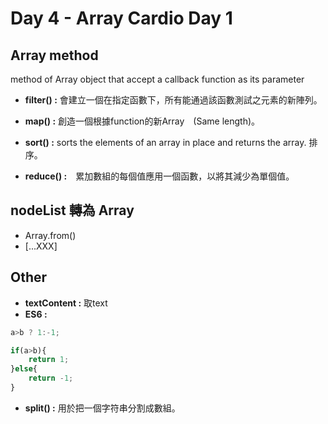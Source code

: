 # Day 4 - Array Cardio Day 1

## Array method
method of Array object that accept a callback function as its parameter
* **filter() :** 會建立一個在指定函數下，所有能通過該函數測試之元素的新陣列。

* **map() :** 創造一個根據function的新Array　(Same length)。

* **sort() :** sorts the elements of an array in place and returns the array. 排序。

* **reduce() :**　累加數組的每個值應用一個函數，以將其減少為單個值。

## nodeList 轉為 Array

* Array.from()
* [...XXX]

## Other

* **textContent :** 取text
* **ES6 :**
```js
a>b ? 1:-1;
```
```js
if(a>b){
    return 1;
}else{
    return -1;
}
```
* **split() :** 用於把一個字符串分割成數組。


